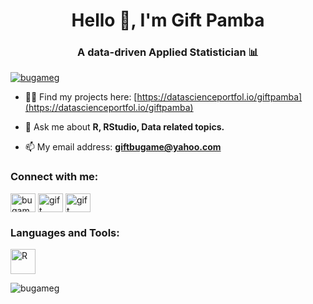 <h1 align="center">Hello 👋, I'm Gift Pamba</h1>
<h3 align="center">A data-driven Applied Statistician 📊</h3>

<p align="left"> <a href="https://twitter.com/bugameg" target="blank"><img src="https://img.shields.io/twitter/follow/bugameg?logo=twitter&style=for-the-badge" alt="bugameg" /></a> </p>

- 👨‍💻 Find my projects here: [https://datascienceportfol.io/giftpamba](https://datascienceportfol.io/giftpamba)

- 💬 Ask me about **R, RStudio, Data related topics.**

- 📫 My email address: **giftbugame@yahoo.com**

<h3 align="left">Connect with me:</h3>
<p align="left">
<a href="https://twitter.com/bugameg" target="blank"><img align="center" src="https://raw.githubusercontent.com/rahuldkjain/github-profile-readme-generator/master/src/images/icons/Social/twitter.svg" alt="bugameg" height="30" width="40" /></a>
<a href="https://linkedin.com/in/gift pamba" target="blank"><img align="center" src="https://raw.githubusercontent.com/rahuldkjain/github-profile-readme-generator/master/src/images/icons/Social/linked-in-alt.svg" alt="gift pamba" height="30" width="40" /></a>
<a href="https://kaggle.com/gift pamba" target="blank"><img align="center" src="https://raw.githubusercontent.com/rahuldkjain/github-profile-readme-generator/master/src/images/icons/Social/kaggle.svg" alt="gift pamba" height="30" width="40" /></a>
</p>

<h3 align="left">Languages and Tools:</h3>
<p align="left"> <a href="https://www.r-project.org/" target="_blank" rel="noreferrer"> <img src="https://worldvectorlogo.com/logo/r-studio-1" alt="R" width="40" height="40"/> </a> </p>

<p><img align="center" src="https://github-readme-stats.vercel.app/api/top-langs?username=bugameg&show_icons=true&locale=en&layout=compact" alt="bugameg" /></p>
